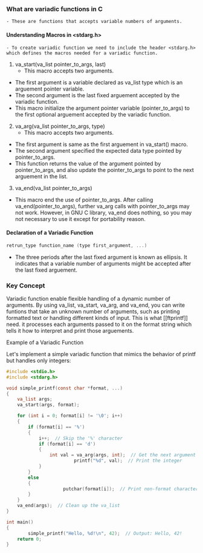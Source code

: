 ### What are variadic functions in C
    - These are functions that accepts variable numbers of arguments.

#### Understanding Macros in <stdarg.h>
    - To create variadic function we need to include the header <stdarg.h> which defines the macros needed for a variadic function.

1. va_start(va_list pointer_to_args, last)
    - This macro accepts two arguments.
- The first argument is a variable declared as va_list type which is an arguement pointer variable.
- The second argument is the last fixed arguement accepted by the variadic function.
- This macro initialize the argument pointer variable (pointer_to_args) to the first optional arguement accepted by the variadic function.

2. va_arg(va_list pointer_to_args, type)
    - This macro accepts two arguments.
- The first argument is same as the first arguement in va_start() macro.
- The second argument specified the expected data type pointed by pointer_to_args.
- This function returns the value of the argument pointed by pointer_to_args, and also update the pointer_to_args to point to the next arguement in the list.

3. va_end(va_list pointer_to_args)
- This macro end the use of pointer_to_args. After calling va_end(pointer_to_args), further va_arg calls with pointer_to_args may not work. However, in GNU C library, va_end does nothing, so you may not necessary to use it except for portability reason.

#### Declaration of a Variadic Function

``` C
retrun_type function_name (type first_argument, ...)

```
- The three periods after the last fixed argument is known as ellipsis. It indicates that a variable number of arguments might be accepted after the last fixed arguement.

### Key Concept

Variadic function enable flexible handling of a dynamic number of arguments.
By using va_list, va_start, va_arg, and va_end, you can write funtions that take an unknown number of arguments, such as printing formatted text or handling different kinds of input. This is what [[ftprintf]] need. it processes each arguments passed to it on the format string which tells it how to interpret and print those arguements.

Example of a Variadic Function

Let's implement a simple variadic function that mimics the behavior of printf but handles only integers:

``` C
#include <stdio.h>
#include <stdarg.h>

void simple_printf(const char *format, ...)
{
    va_list args;
    va_start(args, format);

    for (int i = 0; format[i] != '\0'; i++)
    {
        if (format[i] == '%')
        {
            i++;  // Skip the '%' character
            if (format[i] == 'd')
            {
                int val = va_arg(args, int);  // Get the next argument as an int
                         printf("%d", val);  // Print the integer
            }
        }
        else
        {
                     putchar(format[i]);  // Print non-format characters as they are
        }
    }
    va_end(args);  // Clean up the va_list
}

int main()
{
        simple_printf("Hello, %d!\n", 42);  // Output: Hello, 42!
    return 0;
}

```
